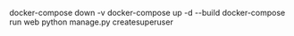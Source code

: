 docker-compose down -v
docker-compose up -d --build
docker-compose run web python manage.py createsuperuser

